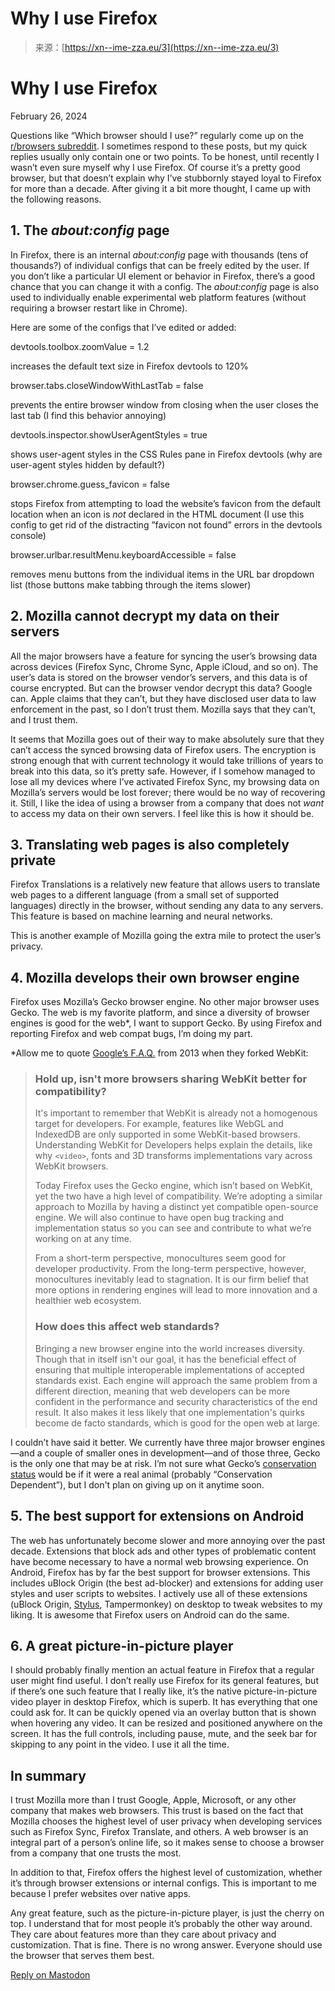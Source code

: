 <!--yml
category: 未分类
date: 2024-05-29 13:27:20
-->

# Why I use Firefox

> 来源：[https://xn--ime-zza.eu/3](https://xn--ime-zza.eu/3)

<main>

# Why I use Firefox

February 26, 2024

Questions like “Which browser should I use?” regularly come up on the [r/browsers subreddit](https://www.reddit.com/r/browsers/). I sometimes respond to these posts, but my quick replies usually only contain one or two points. To be honest, until recently I wasn’t even sure myself why I use Firefox. Of course it’s a pretty good browser, but that doesn’t explain why I’ve stubbornly stayed loyal to Firefox for more than a decade. After giving it a bit more thought, I came up with the following reasons.

## 1\. The *about:config* page

In Firefox, there is an internal *about:config* page with thousands (tens of thousands?) of individual configs that can be freely edited by the user. If you don’t like a particular UI element or behavior in Firefox, there’s a good chance that you can change it with a config. The *about:config* page is also used to individually enable experimental web platform features (without requiring a browser restart like in Chrome).

Here are some of the configs that I’ve edited or added:

devtools.toolbox.zoomValue = 1.2

increases the default text size in Firefox devtools to 120%

browser.tabs.closeWindowWithLastTab = false

prevents the entire browser window from closing when the user closes the last tab (I find this behavior annoying)

devtools.inspector.showUserAgentStyles = true

shows user-agent styles in the CSS Rules pane in Firefox devtools (why are user-agent styles hidden by default?)

browser.chrome.guess_favicon = false

stops Firefox from attempting to load the website’s favicon from the default location when an icon is *not* declared in the HTML document (I use this config to get rid of the distracting ”favicon not found” errors in the devtools console)

browser.urlbar.resultMenu.keyboard­Accessible = false

removes menu buttons from the individual items in the URL bar dropdown list (those buttons make tabbing through the items slower)

## 2\. Mozilla cannot decrypt my data on their servers

All the major browsers have a feature for syncing the user’s browsing data across devices (Firefox Sync, Chrome Sync, Apple iCloud, and so on). The user’s data is stored on the browser vendor’s servers, and this data is of course encrypted. But can the browser vendor decrypt this data? Google can. Apple claims that they can’t, but they have disclosed user data to law enforcement in the past, so I don’t trust them. Mozilla says that they can’t, and I trust them.

It seems that Mozilla goes out of their way to make absolutely sure that they can’t access the synced browsing data of Firefox users. The encryption is strong enough that with current technology it would take trillions of years to break into this data, so it’s pretty safe. However, if I somehow managed to lose all my devices where I’ve activated Firefox Sync, my browsing data on Mozilla’s servers would be lost forever; there would be no way of recovering it. Still, I like the idea of using a browser from a company that does not *want* to access my data on their own servers. I feel like this is how it should be.

## 3\. Translating web pages is also completely private

Firefox Translations is a relatively new feature that allows users to translate web pages to a different language (from a small set of supported languages) directly in the browser, without sending any data to any servers. This feature is based on machine learning and neural networks.

This is another example of Mozilla going the extra mile to protect the user’s privacy.

## 4\. Mozilla develops their own browser engine

Firefox uses Mozilla’s Gecko browser engine. No other major browser uses Gecko. The web is my favorite platform, and since a diversity of browser engines is good for the web*, I want to support Gecko. By using Firefox and reporting Firefox and web compat bugs, I’m doing my part.

*Allow me to quote [Google’s F.A.Q.](https://www.chromium.org/blink/developer-faq/#hold-up-isnt-more-browsers-sharing-webkit-better-for-compatibility) from 2013 when they forked WebKit:

> ### Hold up, isn't more browsers sharing WebKit better for compatibility?
> 
> It's important to remember that WebKit is already not a homogenous target for developers. For example, features like WebGL and IndexedDB are only supported in some WebKit-based browsers. Understanding WebKit for Developers helps explain the details, like why `<video>`, fonts and 3D transforms implementations vary across WebKit browsers.
> 
> Today Firefox uses the Gecko engine, which isn’t based on WebKit, yet the two have a high level of compatibility. We’re adopting a similar approach to Mozilla by having a distinct yet compatible open-source engine. We will also continue to have open bug tracking and implementation status so you can see and contribute to what we’re working on at any time.
> 
> From a short-term perspective, monocultures seem good for developer productivity. From the long-term perspective, however, monocultures inevitably lead to stagnation. It is our firm belief that more options in rendering engines will lead to more innovation and a healthier web ecosystem.
> 
> ### How does this affect web standards?
> 
> Bringing a new browser engine into the world increases diversity. Though that in itself isn't our goal, it has the beneficial effect of ensuring that multiple interoperable implementations of accepted standards exist. Each engine will approach the same problem from a different direction, meaning that web developers can be more confident in the performance and security characteristics of the end result. It also makes it less likely that one implementation's quirks become de facto standards, which is good for the open web at large.

I couldn’t have said it better. We currently have three major browser engines—and a couple of smaller ones in development—and of those three, Gecko is the only one that may be at risk. I’m not sure what Gecko’s [conservation status](https://en.wikipedia.org/wiki/Conservation_status) would be if it were a real animal (probably “Conservation Dependent”), but I don't plan on giving up on it anytime soon.

## 5\. The best support for extensions on Android

The web has unfortunately become slower and more annoying over the past decade. Extensions that block ads and other types of problematic content have become necessary to have a normal web browsing experience. On Android, Firefox has by far the best support for browser extensions. This includes uBlock Origin (the best ad-blocker) and extensions for adding user styles and user scripts to websites. I actively use all of these extensions (uBlock Origin, [Stylus](https://add0n.com/stylus.html), Tampermonkey) on desktop to tweak websites to my liking. It is awesome that Firefox users on Android can do the same.

## 6\. A great picture-in-picture player

I should probably finally mention an actual feature in Firefox that a regular user might find useful. I don’t really use Firefox for its general features, but if there’s one such feature that I really like, it’s the native picture-in-picture video player in desktop Firefox, which is superb. It has everything that one could ask for. It can be quickly opened via an overlay button that is shown when hovering any video. It can be resized and positioned anywhere on the screen. It has the full controls, including pause, mute, and the seek bar for skipping to any point in the video. I use it all the time.

## In summary

I trust Mozilla more than I trust Google, Apple, Microsoft, or any other company that makes web browsers. This trust is based on the fact that Mozilla chooses the highest level of user privacy when developing services such as Firefox Sync, Firefox Translate, and others. A web browser is an integral part of a person’s online life, so it makes sense to choose a browser from a company that one trusts the most.

In addition to that, Firefox offers the highest level of customization, whether it’s through browser extensions or internal configs. This is important to me because I prefer websites over native apps.

Any great feature, such as the picture-in-picture player, is just the cherry on top. I understand that for most people it’s probably the other way around. They care about features more than they care about privacy and customization. That is fine. There is no wrong answer. Everyone should use the browser that serves them best.

[Reply on Mastodon](https://mastodon.social/@simevidas/111995936867105049)

</main>